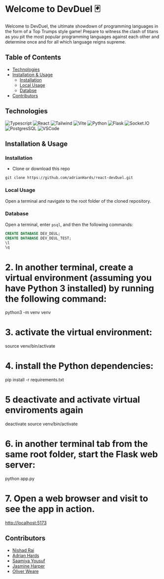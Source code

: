 # Welcome to DevDuel 🃏

Welcome to DevDuel, the ultimate showdown of programming languages in the form of a Top Trumps style game! Prepare to witness the clash of titans as you pit the most popular programming languages against each other and determine once and for all which language reigns supreme.

## Table of Contents

- [Technologies](#technologies)
- [Installation & Usage](#installation--usage)
  - [Installation](#installation)
  - [Local Usage](#local-usage)
  - [Databse](#technologies)
- [Contributors](#contributors)

## Technologies

![Typescript](https://img.shields.io/badge/TypeScript-007ACC?style=plastic&logo=typescript&logoColor=white)
![React](https://img.shields.io/badge/-ReactJs-61DAFB?logo=react&logoColor=white&style=plastic) 
![Tailwind](https://img.shields.io/badge/Tailwind-38B2AC?style=plastic&logo=tailwind-css&logoColor=white)
![Vite](https://img.shields.io/badge/vite-61DAFB?.svg?style=plastic&logo=vite&logoColor=white)
![Python](https://img.shields.io/badge/Python-3776AB?style=plastic&logo=python&logoColor=white)
![Flask](https://img.shields.io/badge/Flask-FFFFFF?style=plastic&logo=flask&logoColor=black)
![Socket.IO](https://img.shields.io/badge/Socket.io-38B2AC?&style=plastic&logo=Socket.io&logoColor=white)
![PostgresSQL](https://img.shields.io/badge/PostgreSQL-316192?style=plastic&logo=postgresql&logoColor=white)
![VSCode](https://img.shields.io/badge/VS%20Code-35b393.svg?style=plastic&logo=visual-studio-code&logoColor=white)

## Installation & Usage

### Installation

- Clone or download this repo
```
git clone https://github.com/adrianHards/react-devDuel.git
```

### Local Usage

Open a terminal and navigate to the root folder of the cloned repository.

### Database 

Open a terminal, enter `psql`, and then the following commands:

```sql
CREATE DATABASE DEV_DEUL;
CREATE DATABASE DEV_DEUL_TEST;
\l
\q
```

# 2. In another terminal, create a virtual environment (assuming you have Python 3 installed) by running the following command:
python3 -m venv venv

# 3. activate the virtual environment:
source venv/bin/activate

# 4. install the Python dependencies:
pip install -r requirements.txt

# 5 deactivate and activate virtual enviroments again
deactivate
source venv/bin/activate

# 6. in another terminal tab from the same root folder, start the Flask web server:
python app.py

# 7. Open a web browser and visit to see the app in action.
[http://localhost:5173](http://localhost:5173) 


## Contributors

- [Nishad Rai](https://github.com/nrai14)
- [Adrian Hards ](https://github.com/adrianHards)
- [Saamiya Yousuf](https://github.com/Saamiya96)
- [Jasmine Harper](https://github.com/jasmine-asra)
- [Oliver Weare](https://github.com/gwaarb)